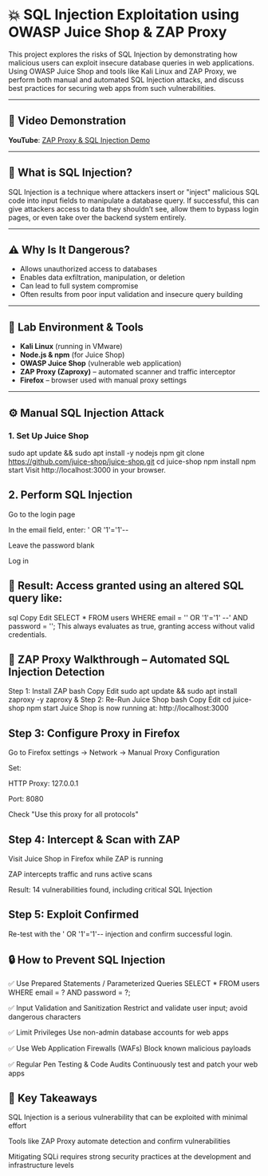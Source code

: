 # 💥 SQL Injection Exploitation using OWASP Juice Shop & ZAP Proxy

This project explores the risks of SQL Injection by demonstrating how malicious users can exploit insecure database queries in web applications. Using OWASP Juice Shop and tools like Kali Linux and ZAP Proxy, we perform both manual and automated SQL Injection attacks, and discuss best practices for securing web apps from such vulnerabilities.

---

## 🎥 Video Demonstration

**YouTube**: [ZAP Proxy & SQL Injection Demo](https://your-link-here)

---

## 🔐 What is SQL Injection?

SQL Injection is a technique where attackers insert or "inject" malicious SQL code into input fields to manipulate a database query. If successful, this can give attackers access to data they shouldn’t see, allow them to bypass login pages, or even take over the backend system entirely.

---

## ⚠️ Why Is It Dangerous?

- Allows unauthorized access to databases
- Enables data exfiltration, manipulation, or deletion
- Can lead to full system compromise
- Often results from poor input validation and insecure query building

---

## 🧪 Lab Environment & Tools

- **Kali Linux** (running in VMware)
- **Node.js & npm** (for Juice Shop)
- **OWASP Juice Shop** (vulnerable web application)
- **ZAP Proxy (Zaproxy)** – automated scanner and traffic interceptor
- **Firefox** – browser used with manual proxy settings

---

## ⚙️ Manual SQL Injection Attack

### 1. Set Up Juice Shop

sudo apt update && sudo apt install -y nodejs npm
git clone https://github.com/juice-shop/juice-shop.git
cd juice-shop
npm install
npm start
Visit http://localhost:3000 in your browser.

## 2. Perform SQL Injection
Go to the login page

In the email field, enter: ' OR '1'='1'--

Leave the password blank

Log in

## 🎯 Result: Access granted using an altered SQL query like:

sql
Copy
Edit
SELECT * FROM users WHERE email = '' OR '1'='1' --' AND password = '';
This always evaluates as true, granting access without valid credentials.

## 🧰 ZAP Proxy Walkthrough – Automated SQL Injection Detection
Step 1: Install ZAP
bash
Copy
Edit
sudo apt update && sudo apt install zaproxy -y
zaproxy &
Step 2: Re-Run Juice Shop
bash
Copy
Edit
cd juice-shop
npm start
Juice Shop is now running at: http://localhost:3000

## Step 3: Configure Proxy in Firefox
Go to Firefox settings → Network → Manual Proxy Configuration

Set:

HTTP Proxy: 127.0.0.1

Port: 8080

Check "Use this proxy for all protocols"

## Step 4: Intercept & Scan with ZAP
Visit Juice Shop in Firefox while ZAP is running

ZAP intercepts traffic and runs active scans

Result: 14 vulnerabilities found, including critical SQL Injection

## Step 5: Exploit Confirmed
Re-test with the ' OR '1'='1'-- injection and confirm successful login.

## 🔒 How to Prevent SQL Injection
✅ Use Prepared Statements / Parameterized Queries
SELECT * FROM users WHERE email = ? AND password = ?;

✅ Input Validation and Sanitization
Restrict and validate user input; avoid dangerous characters

✅ Limit Privileges
Use non-admin database accounts for web apps

✅ Use Web Application Firewalls (WAFs)
Block known malicious payloads

✅ Regular Pen Testing & Code Audits
Continuously test and patch your web apps

## 📌 Key Takeaways
SQL Injection is a serious vulnerability that can be exploited with minimal effort

Tools like ZAP Proxy automate detection and confirm vulnerabilities

Mitigating SQLi requires strong security practices at the development and infrastructure levels

